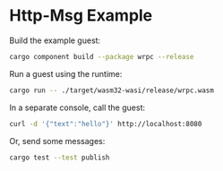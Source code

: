 # Http-Msg Example

Build the example guest:

```bash
cargo component build --package wrpc --release
```

Run a guest using the runtime:

```bash
cargo run -- ./target/wasm32-wasi/release/wrpc.wasm
```

In a separate console, call the guest:

```bash
curl -d '{"text":"hello"}' http://localhost:8080
```

Or, send some messages:

```bash
cargo test --test publish
```